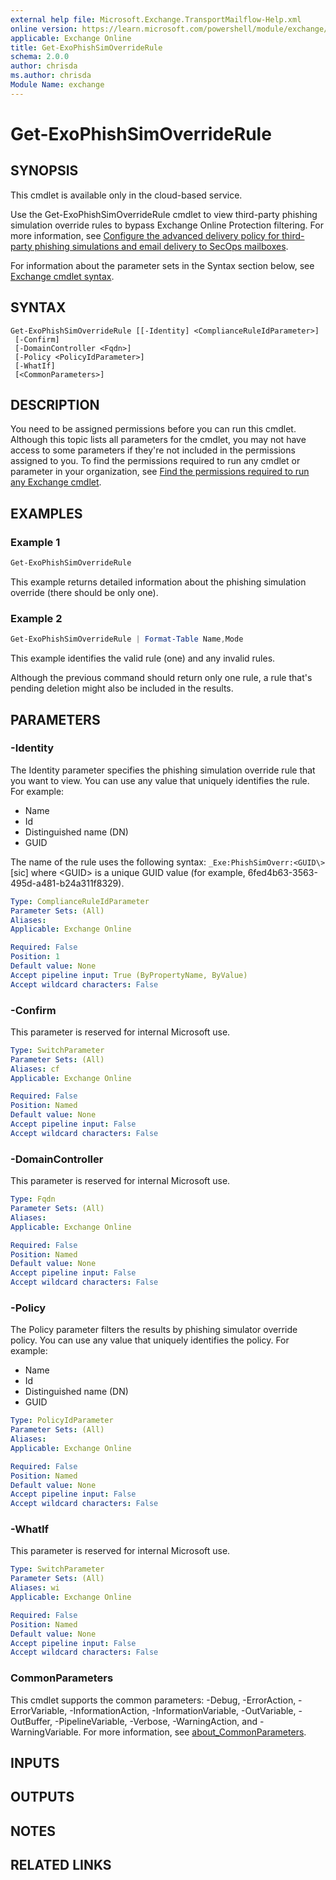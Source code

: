 ```yaml
---
external help file: Microsoft.Exchange.TransportMailflow-Help.xml
online version: https://learn.microsoft.com/powershell/module/exchange/get-exophishsimoverriderule
applicable: Exchange Online
title: Get-ExoPhishSimOverrideRule
schema: 2.0.0
author: chrisda
ms.author: chrisda
Module Name: exchange
---
```


# Get-ExoPhishSimOverrideRule

## SYNOPSIS
This cmdlet is available only in the cloud-based service.

Use the Get-ExoPhishSimOverrideRule cmdlet to view third-party phishing simulation override rules to bypass Exchange Online Protection filtering. For more information, see [Configure the advanced delivery policy for third-party phishing simulations and email delivery to SecOps mailboxes](https://learn.microsoft.com/defender-office-365/advanced-delivery-policy-configure).

For information about the parameter sets in the Syntax section below, see [Exchange cmdlet syntax](https://learn.microsoft.com/powershell/exchange/exchange-cmdlet-syntax).

## SYNTAX

```
Get-ExoPhishSimOverrideRule [[-Identity] <ComplianceRuleIdParameter>]
 [-Confirm]
 [-DomainController <Fqdn>]
 [-Policy <PolicyIdParameter>]
 [-WhatIf]
 [<CommonParameters>]
```

## DESCRIPTION
You need to be assigned permissions before you can run this cmdlet. Although this topic lists all parameters for the cmdlet, you may not have access to some parameters if they're not included in the permissions assigned to you. To find the permissions required to run any cmdlet or parameter in your organization, see [Find the permissions required to run any Exchange cmdlet](https://learn.microsoft.com/powershell/exchange/find-exchange-cmdlet-permissions).

## EXAMPLES

### Example 1
```powershell
Get-ExoPhishSimOverrideRule
```

This example returns detailed information about the phishing simulation override (there should be only one).

### Example 2
```powershell
Get-ExoPhishSimOverrideRule | Format-Table Name,Mode
```

This example identifies the valid rule (one) and any invalid rules.

Although the previous command should return only one rule, a rule that's pending deletion might also be included in the results.

## PARAMETERS

### -Identity
The Identity parameter specifies the phishing simulation override rule that you want to view. You can use any value that uniquely identifies the rule. For example:

- Name
- Id
- Distinguished name (DN)
- GUID

The name of the rule uses the following syntax: `_Exe:PhishSimOverr:<GUID\>` \[sic\] where \<GUID\> is a unique GUID value (for example, 6fed4b63-3563-495d-a481-b24a311f8329).

```yaml
Type: ComplianceRuleIdParameter
Parameter Sets: (All)
Aliases:
Applicable: Exchange Online

Required: False
Position: 1
Default value: None
Accept pipeline input: True (ByPropertyName, ByValue)
Accept wildcard characters: False
```

### -Confirm
This parameter is reserved for internal Microsoft use.

```yaml
Type: SwitchParameter
Parameter Sets: (All)
Aliases: cf
Applicable: Exchange Online

Required: False
Position: Named
Default value: None
Accept pipeline input: False
Accept wildcard characters: False
```

### -DomainController
This parameter is reserved for internal Microsoft use.

```yaml
Type: Fqdn
Parameter Sets: (All)
Aliases:
Applicable: Exchange Online

Required: False
Position: Named
Default value: None
Accept pipeline input: False
Accept wildcard characters: False
```

### -Policy
The Policy parameter filters the results by phishing simulator override policy. You can use any value that uniquely identifies the policy. For example:

- Name
- Id
- Distinguished name (DN)
- GUID

```yaml
Type: PolicyIdParameter
Parameter Sets: (All)
Aliases:
Applicable: Exchange Online

Required: False
Position: Named
Default value: None
Accept pipeline input: False
Accept wildcard characters: False
```

### -WhatIf
This parameter is reserved for internal Microsoft use.

```yaml
Type: SwitchParameter
Parameter Sets: (All)
Aliases: wi
Applicable: Exchange Online

Required: False
Position: Named
Default value: None
Accept pipeline input: False
Accept wildcard characters: False
```

### CommonParameters
This cmdlet supports the common parameters: -Debug, -ErrorAction, -ErrorVariable, -InformationAction, -InformationVariable, -OutVariable, -OutBuffer, -PipelineVariable, -Verbose, -WarningAction, and -WarningVariable. For more information, see [about_CommonParameters](https://go.microsoft.com/fwlink/p/?LinkID=113216).

## INPUTS

## OUTPUTS

## NOTES

## RELATED LINKS
